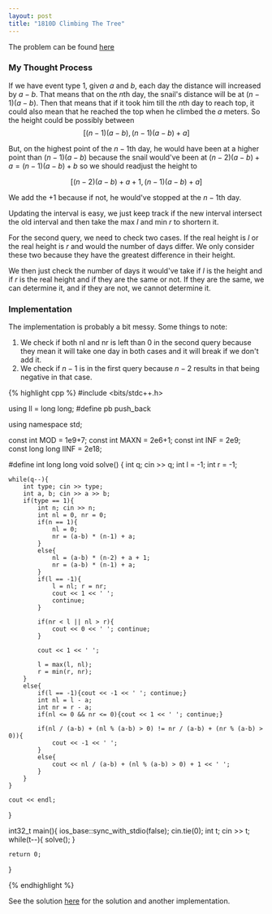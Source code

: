 ```yaml
---
layout: post
title: "1810D Climbing The Tree"
---
```

The problem can be found [here](https://codeforces.com/problemset/problem/1810/D)

### My Thought Process 
If we have event type 1, given $a$ and $b$, each day the distance will increased by $a-b$. That means that on the $n$th day, the snail's distance will be at $(n-1)(a-b)$. Then that means that if it took him till the $n$th day to reach top, it could also mean that he reached the top when he climbed the $a$ meters. So the height could be possibly between 
$$[(n-1)(a-b), (n-1)(a-b) + a]$$

But, on the highest point of the $n-1$th day, he would have been at a higher point than $(n-1)(a-b)$ because the snail would've been at $(n-2)(a-b) + a = (n-1)(a-b) + b$ so we should readjust the height to

$$[(n-2)(a-b) + a + 1, (n-1)(a-b) + a]$$

We add the +1 because if not, he would've stopped at the $n-1$th day. 

Updating the interval is easy, we just keep track if the new interval intersect the old interval and then take the max $l$ and min $r$ to shortern it.

For the second query, we need to check two cases. If the real height is $l$ or the real height is $r$ and would the number of days differ. We only consider these two because they have the greatest difference in their height. 

We then just check the number of days it would've take if $l$ is the height and if $r$ is the real height and if they are the same or not. If they are the same, we can determine it, and if they are not, we cannot determine it.
### Implementation  
The implementation is probably a bit messy. Some things to note: 

1. We check if both nl and nr is left than 0 in the second query because they mean it will take one day in both cases and it will break if we don't add it.
2. We check if $n-1$ is in the first query because $n-2$ results in that being negative in that case.

{% highlight cpp %}
#include <bits/stdc++.h>

using ll = long long;
#define pb push_back

using namespace std;

const int MOD = 1e9+7;
const int MAXN = 2e6+1;
const int INF = 2e9;    
const long long IINF = 2e18;

#define int long long
void solve() { 
    int q; cin >> q;
    int l = -1;
    int r = -1;

    while(q--){
        int type; cin >> type;
        int a, b; cin >> a >> b;
        if(type == 1){
            int n; cin >> n;
            int nl = 0, nr = 0;
            if(n == 1){
                nl = 0;
                nr = (a-b) * (n-1) + a;
            }
            else{
                nl = (a-b) * (n-2) + a + 1;
                nr = (a-b) * (n-1) + a;
            }
            if(l == -1){
                l = nl; r = nr; 
                cout << 1 << ' ';
                continue;
            }

            if(nr < l || nl > r){
                cout << 0 << ' '; continue;
            }

            cout << 1 << ' ';

            l = max(l, nl);
            r = min(r, nr);
        }
        else{
            if(l == -1){cout << -1 << ' '; continue;}
            int nl = l - a;
            int nr = r - a;
            if(nl <= 0 && nr <= 0){cout << 1 << ' '; continue;}

            if(nl / (a-b) + (nl % (a-b) > 0) != nr / (a-b) + (nr % (a-b) > 0)){
                cout << -1 << ' ';
            }
            else{
                cout << nl / (a-b) + (nl % (a-b) > 0) + 1 << ' ';
            }
        }
    }

    cout << endl;
}

int32_t main(){
    ios_base::sync_with_stdio(false);
    cin.tie(0);
    int t;
    cin >> t;
    while(t--){
        solve();
    }

    return 0;
}

{% endhighlight %}


See the solution [here](https://codeforces.com/blog/entry/114521) for the solution and another implementation. 

